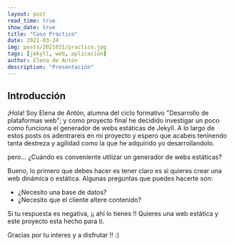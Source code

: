 ```yaml
---
layout: post
read_time: true
show_date: true
title: "Caso Práctico"
date: 2021-03-24
img: posts/2021031/practico.jpg
tags: [jekyll, web, aplicación]
author: Elena de Antón
description: "Presentación"
---
```


## Introducción


¡Hola! Soy Elena de Antón, alumna del ciclo formativo "Desarrollo de plataformas web"; y como proyecto final he decidido investigar un poco como funciona el generador de webs estáticas de Jekyll.
A lo largo de estos posts os adentrareis en mi proyecto y espero que acabeis teninendo tanta destreza y agilidad como la que he adquirido yo desarrollandolo.

pero... ¿Cuándo es conveniente utilizar un generador de webs estáticas?

Bueno, lo primero que debes hacer es tener claro es si quieres crear una web dinámica o estática. Algunas preguntas que puedes hacerte son:

- ¿Necesito una base de datos?
- ¿Necesito que el cliente altere contenido?
  
Si tu respuesta es negativa, ¡¡ ahí lo tienes !! Quieres una web estática y este proyecto esta hecho para ti.

Gracias por tu interes y a disfrutar !! :)
